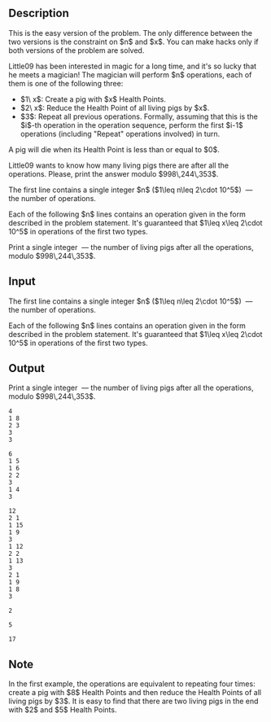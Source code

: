 ## Description

<div><p><span class="tex-font-style-bf">This is the easy version of the problem. The only difference between the two versions is the constraint on $n$ and $x$. You can make hacks only if both versions of the problem are solved.</span></p><p>Little09 has been interested in magic for a long time, and it's so lucky that he meets a magician! The magician will perform $n$ operations, each of them is one of the following three:</p><ul><li> $1\ x$: Create a pig with $x$ Health Points. </li><li> $2\ x$: Reduce the Health Point of all living pigs by $x$. </li><li> $3$: Repeat all previous operations. Formally, assuming that this is the $i$-th operation in the operation sequence, perform the first $i-1$ operations (including "Repeat" operations involved) in turn.</li></ul><p>A pig will die when its Health Point is less than or equal to $0$. </p><p>Little09 wants to know how many living pigs there are after all the operations. Please, print the answer modulo $998\,244\,353$.</p></div><div class="input-specification"><p>The first line contains a single integer $n$ ($1\leq n\leq 2\cdot 10^5$) &nbsp;— the number of operations.</p><p>Each of the following $n$ lines contains an operation given in the form described in the problem statement. It's guaranteed that $1\leq x\leq 2\cdot 10^5$ in operations of the first two types.</p></div><div class="output-specification"><p>Print a single integer &nbsp;— the number of living pigs after all the operations, modulo $998\,244\,353$.</p></div>

## Input

<p>The first line contains a single integer $n$ ($1\leq n\leq 2\cdot 10^5$) &nbsp;— the number of operations.</p><p>Each of the following $n$ lines contains an operation given in the form described in the problem statement. It's guaranteed that $1\leq x\leq 2\cdot 10^5$ in operations of the first two types.</p>

## Output

<p>Print a single integer &nbsp;— the number of living pigs after all the operations, modulo $998\,244\,353$.</p>





```input1
4
1 8
2 3
3
3
```




```input2
6
1 5
1 6
2 2
3
1 4
3
```




```input3
12
2 1
1 15
1 9
3
1 12
2 2
1 13
3
2 1
1 9
1 8
3
```




```output1
2
```




```output2
5
```




```output3
17
```



## Note

<p>In the first example, the operations are equivalent to repeating four times: create a pig with $8$ Health Points and then reduce the Health Points of all living pigs by $3$. It is easy to find that there are two living pigs in the end with $2$ and $5$ Health Points.</p>
